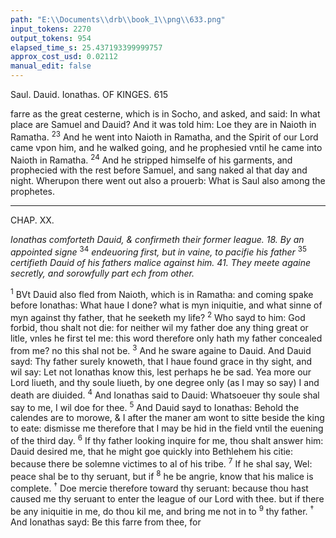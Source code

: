 ```yaml
---
path: "E:\\Documents\\drb\\book_1\\png\\633.png"
input_tokens: 2270
output_tokens: 954
elapsed_time_s: 25.437193399999757
approx_cost_usd: 0.02112
manual_edit: false
---
```

Saul. Dauid. Ionathas. OF KINGES. 615

farre as the great cesterne, which is in Socho, and asked, and
said: In what place are Samuel and Dauid? And it was told
him: Loe they are in Naioth in Ramatha. <sup>23</sup> And he went
into Naioth in Ramatha, and the Spirit of our Lord came
vpon him, and he walked going, and he prophesied vntil he
came into Naioth in Ramatha. <sup>24</sup> And he stripped himselfe
of his garments, and prophecied with the rest before Samuel,
and sang naked al that day and night. Wherupon there went
out also a prouerb: What is Saul also among the prophetes.

<hr>

CHAP. XX.

*Ionathas comforteth Dauid, & confirmeth their former league. 18. By an appointed signe* <sup>34</sup> *endeuoring first, but in vaine, to pacifie his father* <sup>35</sup> *certifieth Dauid of his fathers malice against him. 41. They meete againe secretly, and sorowfully part ech from other.*

<sup>1</sup> BVt Dauid also fled from Naioth, which is in Ramatha:
and coming spake before Ionathas: What haue I done?
what is myn iniquitie, and what sinne of myn against thy
father, that he seeketh my life? <sup>2</sup> Who sayd to him: God
forbid, thou shalt not die: for neither wil my father doe any
thing great or litle, vnles he first tel me: this word therefore
only hath my father concealed from me? no this shal not be.
<sup>3</sup> And he sware againe to Dauid. And Dauid sayd: Thy father surely knoweth, that I haue found grace in thy sight,
and wil say: Let not Ionathas know this, lest perhaps he be
sad. Yea more our Lord liueth, and thy soule liueth, by one
degree only (as I may so say) I and death are diuided. <sup>4</sup> And
Ionathas said to Dauid: Whatsoeuer thy soule shal say to me,
I wil doe for thee. <sup>5</sup> And Dauid sayd to Ionathas: Behold the
calendes are to morowe, & I after the maner am wont to sitte
beside the king to eate: dismisse me therefore that I may be
hid in the field vntil the euening of the third day. <sup>6</sup> If thy
father looking inquire for me, thou shalt answer him: Dauid
desired me, that he might goe quickly into Bethlehem his
citie: because there be solemne victimes to al of his tribe.
<sup>7</sup> If he shal say, Wel: peace shal be to thy seruant, but if
<sup>8</sup> he be angrie, know that his malice is complete. <sup>†</sup> Doe mercie
therefore toward thy seruant: because thou hast caused me thy
seruant to enter the league of our Lord with thee. but if there
be any iniquitie in me, do thou kil me, and bring me not in to
<sup>9</sup> thy father. <sup>†</sup> And Ionathas sayd: Be this farre from thee, for

[^1]: Saul and his messengers had not the gift of prophecie, as godlie prophetes had by an inherent habite, but transitorie, as Baalams asse had facultie to speake, at one time, but did not afterward speake anie more. *s. Aug. li. 2. q. 1. ad Simplicia.*